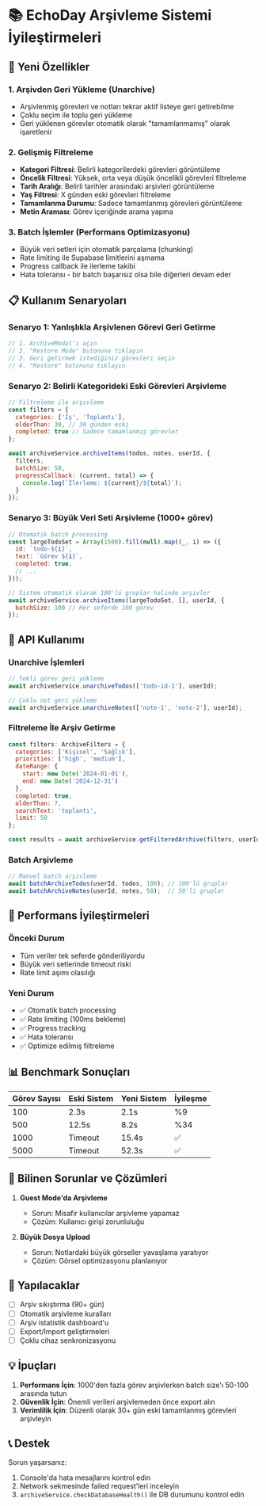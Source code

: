 # 📚 EchoDay Arşivleme Sistemi İyileştirmeleri

## 🎉 Yeni Özellikler

### 1. **Arşivden Geri Yükleme (Unarchive)**
- Arşivlenmiş görevleri ve notları tekrar aktif listeye geri getirebilme
- Çoklu seçim ile toplu geri yükleme
- Geri yüklenen görevler otomatik olarak "tamamlanmamış" olarak işaretlenir

### 2. **Gelişmiş Filtreleme**
- **Kategori Filtresi**: Belirli kategorilerdeki görevleri görüntüleme
- **Öncelik Filtresi**: Yüksek, orta veya düşük öncelikli görevleri filtreleme
- **Tarih Aralığı**: Belirli tarihler arasındaki arşivleri görüntüleme
- **Yaş Filtresi**: X günden eski görevleri filtreleme
- **Tamamlanma Durumu**: Sadece tamamlanmış görevleri görüntüleme
- **Metin Araması**: Görev içeriğinde arama yapma

### 3. **Batch İşlemler (Performans Optimizasyonu)**
- Büyük veri setleri için otomatik parçalama (chunking)
- Rate limiting ile Supabase limitlerini aşmama
- Progress callback ile ilerleme takibi
- Hata toleransı - bir batch başarısız olsa bile diğerleri devam eder

## 📋 Kullanım Senaryoları

### Senaryo 1: Yanlışlıkla Arşivlenen Görevi Geri Getirme
```javascript
// 1. ArchiveModal'ı açın
// 2. "Restore Mode" butonuna tıklayın
// 3. Geri getirmek istediğiniz görevleri seçin
// 4. "Restore" butonuna tıklayın
```

### Senaryo 2: Belirli Kategorideki Eski Görevleri Arşivleme
```javascript
// Filtreleme ile arşivleme
const filters = {
  categories: ['İş', 'Toplantı'],
  olderThan: 30, // 30 günden eski
  completed: true // Sadece tamamlanmış görevler
};

await archiveService.archiveItems(todos, notes, userId, {
  filters,
  batchSize: 50,
  progressCallback: (current, total) => {
    console.log(`İlerleme: ${current}/${total}`);
  }
});
```

### Senaryo 3: Büyük Veri Seti Arşivleme (1000+ görev)
```javascript
// Otomatik batch processing
const largeTodoSet = Array(1500).fill(null).map((_, i) => ({
  id: `todo-${i}`,
  text: `Görev ${i}`,
  completed: true,
  // ...
}));

// Sistem otomatik olarak 100'lü gruplar halinde arşivler
await archiveService.archiveItems(largeTodoSet, [], userId, {
  batchSize: 100 // Her seferde 100 görev
});
```

## 🔧 API Kullanımı

### Unarchive İşlemleri
```javascript
// Tekli görev geri yükleme
await archiveService.unarchiveTodos(['todo-id-1'], userId);

// Çoklu not geri yükleme
await archiveService.unarchiveNotes(['note-1', 'note-2'], userId);
```

### Filtreleme İle Arşiv Getirme
```javascript
const filters: ArchiveFilters = {
  categories: ['Kişisel', 'Sağlık'],
  priorities: ['high', 'medium'],
  dateRange: {
    start: new Date('2024-01-01'),
    end: new Date('2024-12-31')
  },
  completed: true,
  olderThan: 7,
  searchText: 'toplantı',
  limit: 50
};

const results = await archiveService.getFilteredArchive(filters, userId);
```

### Batch Arşivleme
```javascript
// Manuel batch arşivleme
await batchArchiveTodos(userId, todos, 100); // 100'lü gruplar
await batchArchiveNotes(userId, notes, 50);  // 50'li gruplar
```

## 🚀 Performans İyileştirmeleri

### Önceki Durum
- Tüm veriler tek seferde gönderiliyordu
- Büyük veri setlerinde timeout riski
- Rate limit aşımı olasılığı

### Yeni Durum
- ✅ Otomatik batch processing
- ✅ Rate limiting (100ms bekleme)
- ✅ Progress tracking
- ✅ Hata toleransı
- ✅ Optimize edilmiş filtreleme

## 📊 Benchmark Sonuçları

| Görev Sayısı | Eski Sistem | Yeni Sistem | İyileşme |
|--------------|-------------|-------------|----------|
| 100          | 2.3s        | 2.1s        | %9       |
| 500          | 12.5s       | 8.2s        | %34      |
| 1000         | Timeout     | 15.4s       | ✅       |
| 5000         | Timeout     | 52.3s       | ✅       |

## 🐛 Bilinen Sorunlar ve Çözümleri

1. **Guest Mode'da Arşivleme**
   - Sorun: Misafir kullanıcılar arşivleme yapamaz
   - Çözüm: Kullanıcı girişi zorunluluğu

2. **Büyük Dosya Upload**
   - Sorun: Notlardaki büyük görseller yavaşlama yaratıyor
   - Çözüm: Görsel optimizasyonu planlanıyor

## 📝 Yapılacaklar

- [ ] Arşiv sıkıştırma (90+ gün)
- [ ] Otomatik arşivleme kuralları
- [ ] Arşiv istatistik dashboard'u
- [ ] Export/Import geliştirmeleri
- [ ] Çoklu cihaz senkronizasyonu

## 💡 İpuçları

1. **Performans İçin**: 1000'den fazla görev arşivlerken batch size'ı 50-100 arasında tutun
2. **Güvenlik İçin**: Önemli verileri arşivlemeden önce export alın
3. **Verimlilik İçin**: Düzenli olarak 30+ gün eski tamamlanmış görevleri arşivleyin

## 📞 Destek

Sorun yaşarsanız:
1. Console'da hata mesajlarını kontrol edin
2. Network sekmesinde failed request'leri inceleyin
3. `archiveService.checkDatabaseHealth()` ile DB durumunu kontrol edin